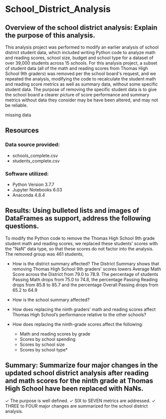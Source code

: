 # School_District_Analysis


## Overview of the school district analysis: Explain the purpose of this analysis.
This analysis project was performed to modify an earlier analysis of school district student data, which included writing Python code to analyze math and reading scores, school size, budget and school type for a dataset of over 39,000 students across 15 schools.  For this analysis project, a subset of student data (all of the math and reading scores from Thomas High School 9th graders) was removed per the school board's request, and we repeated the analysis, modifying the code to recalculate the student math and reading score metrics as well as summary data, without some specific student data. The purpose of removing the specific student data is to give the school board a clearer picture of score performance and summary metrics without data they consider may be have been altered, and may not be reliable.

missing data 

## Resources

### Data source provided: 
* schools_complete.csv 
* students_complete.csv

### Software utilized:
* Python Version 3.7.7
* Jupyter Notebooks 6.03
* Anaconda 4.8.4

## Results: Using bulleted lists and images of DataFrames as support, address the following questions.

To modify the Python code to remove the Thomas High School 9th grade student math and reading scores, we replaced these students' scores with the "NaN" data type, so that these scores do not factor into the analysis. The removed group was 461 students, 

* How is the district summary affected?
The District Summary shows that removing Thomas High School 9th graders' scores lowers Average Math Score across the District from 79.0 to 78.9. The percentage of students Passing Math drops from 75.0 to 74.8, the percentage Passing Reading drops from 85.8 to 85.7 and the percentage Overall Passing drops from 65.2 to 64.9

* How is the school summary affected?
* How does replacing the ninth graders’ math and reading scores affect Thomas High School’s performance relative to the other schools?
* How does replacing the ninth-grade scores affect the following:
    * Math and reading scores by grade
    * Scores by school spending
    * Scores by school size
    * Scores by school type*

## Summary: Summarize four major changes in the updated school district analysis after reading and math scores for the ninth grade at Thomas High School have been replaced with NaNs.

✓ The purpose is well defined. ✓
 SIX to SEVEN metrics are addressed. 
 ✓ THREE to FOUR major changes are summarized for the school district analysis.